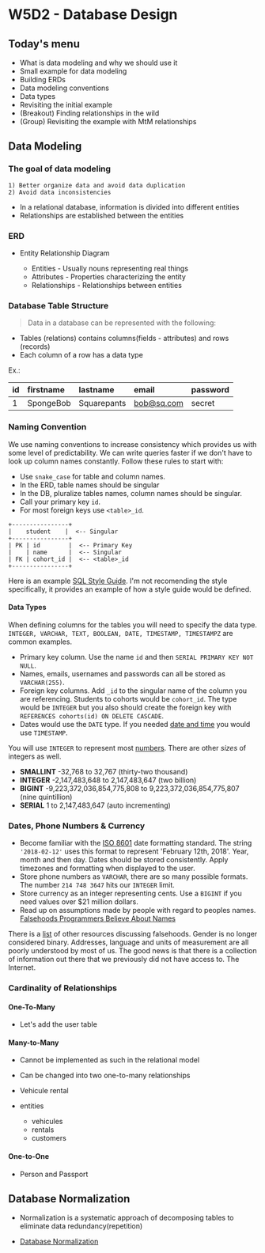 # W5D2 - Database Design

## Today's menu

- What is data modeling and why we should use it
- Small example for data modeling
- Building ERDs
- Data modeling conventions
- Data types
- Revisiting the initial example
- (Breakout) Finding relationships in the wild
- (Group) Revisiting the example with MtM relationships

## Data Modeling

### The goal of data modeling

    1) Better organize data and avoid data duplication
    2) Avoid data inconsistencies

- In a relational database, information is divided into different entities
- Relationships are established between the entities


### ERD

- Entity Relationship Diagram

  - Entities - Usually nouns representing real things
  - Attributes - Properties characterizing the entity
  - Relationships - Relationships between entities

### Database Table Structure

> Data in a database can be represented with the following:

- Tables (relations) contains columns(fields - attributes) and rows (records)
- Each column of a row has a data type

Ex.:

| id  | firstname | lastname    | email      | password |
| :-- | :-------- | :---------- | :--------- | :------- |
|  1  | SpongeBob | Squarepants | bob@sq.com | secret   |

### Naming Convention

We use naming conventions to increase consistency which provides us with some level of predictability. We can write queries faster if we don't have to look up column names constantly. Follow these rules to start with:

- Use `snake_case` for table and column names.
- In the ERD, table names should be singular
- In the DB, pluralize tables names, column names should be singular.
- Call your primary key `id`.
- For most foreign keys use `<table>_id`.

```
+----------------+
|    student    |  <-- Singular
+----------------+
| PK | id        |  <-- Primary Key
|    | name      |  <-- Singular
| FK | cohort_id |  <-- <table>_id
+----------------+
```

Here is an example [SQL Style Guide](http://www.sqlstyle.guide/). I'm not recomending the style specifically, it provides an example of how a style guide would be defined.

#### Data Types

When defining columns for the tables you will need to specify the data type. `INTEGER, VARCHAR, TEXT, BOOLEAN, DATE, TIMESTAMP, TIMESTAMPZ` are common examples.

- Primary key column. Use the name `id` and then `SERIAL PRIMARY KEY NOT NULL`.
- Names, emails, usernames and passwords can all be stored as `VARCHAR(255)`.
- Foreign key columns. Add `_id` to the singular name of the column you are referencing. Students to cohorts would be `cohort_id`. The type would be `INTEGER` but you also should create the foreign key with `REFERENCES cohorts(id) ON DELETE CASCADE`.
- Dates would use the `DATE` type. If you needed [date and time](https://www.postgresql.org/docs/current/static/datatype-datetime.html) you would use `TIMESTAMP`.

You will use `INTEGER` to represent most [numbers](https://www.postgresql.org/docs/current/static/datatype-numeric.html). There are other _sizes_ of integers as well.

- **SMALLINT** -32,768 to 32,767 (thirty-two thousand)
- **INTEGER** -2,147,483,648 to 2,147,483,647 (two billion)
- **BIGINT** -9,223,372,036,854,775,808 to 9,223,372,036,854,775,807 (nine quintillion)
- **SERIAL** 1 to 2,147,483,647 (auto incrementing)

### Dates, Phone Numbers & Currency

- Become familiar with the [ISO 8601](https://en.wikipedia.org/wiki/ISO_8601) date formatting standard. The string `'2018-02-12'` uses this format to represent 'February 12th, 2018'. Year, month and then day. Dates should be stored consistently. Apply timezones and formatting when displayed to the user.
- Store phone numbers as `VARCHAR`, there are so many possible formats. The number `214 748 3647` hits our `INTEGER` limit.
- Store currency as an integer representing cents. Use a `BIGINT` if you need values over \$21 million dollars.
- Read up on assumptions made by people with regard to peoples names. [Falsehoods Programmers Believe About Names](https://www.kalzumeus.com/2010/06/17/falsehoods-programmers-believe-about-names/)

There is a [list](https://github.com/kdeldycke/awesome-falsehood) of other resources discussing falsehoods. Gender is no longer considered binary. Addresses, language and units of measurement are all poorly understood by most of us. The good news is that there is a collection of information out there that we previously did not have access to. The Internet.


### Cardinality of Relationships

#### One-To-Many
- Let's add the user table


#### Many-to-Many

- Cannot be implemented as such in the relational model
- Can be changed into two one-to-many relationships

- Vehicule rental
- entities

  - vehicules
  - rentals
  - customers

#### One-to-One

- Person and Passport

## Database Normalization

- Normalization is a systematic approach of decomposing tables to eliminate data redundancy(repetition)

- [Database Normalization](https://www.studytonight.com/dbms/database-normalization.php)
